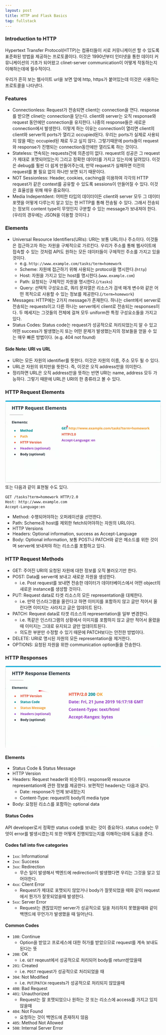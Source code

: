 ```yaml
---
layout: post
title: HTTP and Flask Basics
tag: fullstack
---
```

### Introduction to HTTP
Hypertext Transfer Protocol(HTTP)는 컴퓨터들이 서로 커뮤니케이션 할 수 있도록 표준화된 방법을 제공하는 프로토콜이다. 이것은 1990년부터 인터넷을 통한 
데이터 커뮤니케이션의 기초가 되어왔고 clinet-server communication이 어떻게 작동하는지 이해하는데에 필수적이다.

우리가 흔히 보는 웹사이트 url을 보면 앞에 http, https가 붙어있는데 이것은 사용하는 프로토콜을 나타낸다.

### Features
- Connectionless: Request가 전송되면 client는 connection을 연다. response를 받으면 clinet는 connection을 닫는다. client와 server는 
오직 response와 request 동안에만 connection을 유지한다. 나중의 response들은 새로운 connection에서 발생한다. 이렇게 하는 이유는 connection이
 열리면 client의 client와 server의 ports가 열리고 occupied된다. 우리는 ports가 실제로 사용되지 않을 때는 occupied된 채로 두고 싶지 않다. 그렇기때문에 
 ports들이 request와 response가 진행되는 connection동안에만 열리도록 하는 것이다.
- Stateless: 연속되는 requests간에 의존성이 없다. request의 성공은 그 request가 제대로 포맷되어있는지 그리고 정확한 데이터를 가지고 있는지에 달려있다.
 이것은 debug를 훨씬 더 쉽게 만들어주는데, 만약 request가 실패하면 이전의 request를 볼 필요 없이 하나만 보면 되기 때문이다.
- NOT Sessionless: Header, cookies, caching을 이용하여 각각의 HTTP request가 같은 context를 공유할 수 있도록 sessions이 만들어질 수 있다. 이것은 효율성을 위해 매우 중요하다.
- Media Indepentdent: 어떠한 타입의 데이터이든 client와 server 모두 그 데이터 포맷을 어떻게 다루는지 알고 있는 한 HTTP를 통해 전송될 수 있다. 
그래서 전송되는 정보의 content type이 무엇인지 구분할 수 있는 message가 보내져야 한다.(우리의 경우에는 JSON을 이용할 것이다.)


### Elements
- Universal Resource Identifiers(URIs): URI는 보통 URL이나 주소이다. 이것들은 접근하고자 하는 자원을 구체적으로 가르킨다. 
우리가 주소를 통해 웹사이트에 접속할 수 있는 것처럼 API도 원하는 모든 데이터들이 구체적인 주소를 가지고 있을 것이다.
  - e.g. `http://www.example.com/tasks/term=homework`
  - Scheme: 자원에 접근하기 위해 사용되는 protocol을 명시한다.(`http`)
  - Host: 자원을 가지고 있는 host를 명시한다.(`www.example.com`)
  - Path: 요청되는 구체적인 자원을 명시한다.(`/tasks`)
  - Query: 선택적 구성요소로, 쿼리 문자열은 리소스가 검색 매개 변수와 같은 어떤 목적으로 사용할 수 있는 정보를 제공한다.(`/term=homework`)
- Messages: HTTP에는 2가지 message가 존재한다. 하나는 client에서 server로 전송되는 requests이고 다른 하나는 server에서 client로 전송되는 responses이다.
두 메세지는 그것들의 전체에 걸쳐 모두 uniform한 특정 구성요소들을 가지고 있다.
- Status Codes: Status code는 request가 성공적으로 처리되었는지 알 수 있고 어떤 success가 발생했는지 또는 어떤 문제가 발생했는지의 정보들을 얻을 수 있는 매우 빠른 방법이다.
(e.g. 404 not found)

#### Side Note: URI vs URL
- URI는 모든 자원의 identifier를 뜻한다. 이것은 자원의 이름, 주소 모두 될 수 있다.
- URL은 자원의 위치만을 뜻한다. 즉, 이것은 오직 address만을 의미한다.
- 정리하면 URL은 오직 address만을 뜻하는 반면 URI는 name, address 모두 가능하다. 그렇기 때문에 URL은 URI의 한 종류라고 볼 수 있다.

### HTTP Request Elements
![requestelement](/img/requestelement.png)
또는 다음과 같이 표현될 수도 있다.
```
GET /tasks?term=homework HTTP/2.0
Host: http://www.example.com
Accept-Language:en
```

- Method: 수행되어야하는 오퍼레이션을 선언한다.
- Path: Scheme과 host를 제외한 fetch되어야하는 자원의 URL이다.
- HTTP Versions
- Headers: Optional information, success as Accept-Language
- Body: Optional information, 보통 POST나 PATCH와 같은 메소드를 위한 것이며 server에 보내져야 하는 리소스를 포함하고 있다.


### HTTP Request Methods
- GET: 주어진 URI의 요청된 자원에 대한 정보를 오직 불러오기만 한다.
- POST: Data를 server에 보내고 새로운 자원을 생성한다.
  - i.e. Post request를 보내면 전송한 데이터가 데이터베이스에서 어떤 object의 새로운 instance를 생성할 것이다.
- PUT: Request data로 타겟 리소스의 모든 representation을 대체한다.
  - i.e. 만약 인스타그램을 올린다고 하면 이미지를 포함하지 않고 글만 적어서 올린다면 이미지는 사라지고 글은 업데이트 된다.
- PATCH: Request data로 타겟 리소스의 representation을 일부 변경한다.
  - i.e. 똑같은 인스타그램의 상황에서 이미지를 포함하지 않고 글만 적어서 올렸을 때 이미지는 그대로 유지되고 글만 업데이트된다.
  - 의도한 부분만 수정할 수 있기 때문에 PATCH보다는 안전한 방법이다.
- DELETE: URI로 명시된 자원의 모든 representation을 제거한다.
- OPTIONS: 요청된 자원을 위한 communication option들을 전송한다.

### HTTP Responses
![responseElement](/img/responseelement.png)

#### Elements
- Status Code & Status Message
- HTTP Version
- Headers: Request header와 비슷하다. response와 resource representation에 관한 정보를 제공한다. 보편적인 headers는 다음과 같다.
  - Date: response가 언제 보내졌는지
  - Content-Type: request의 body의 media type
- Body: 요청된 리소스를 포함하는 optional data

#### Status Codes
API developer로서 정확한 status code를 보내는 것이 중요하다. status code는 무엇이 error를 발생시켰는지 또한 어떻게 진행되었는지를 이해하는데에 도움을 준다.

#### Codes fall into five categories
- `1xx`: Informational
- `2xx`: Success
- `3xx`: Redirection
  - 무슨 일이 발생해서 백엔드에 redirection이 발생했다면 우리는 그것을 알고 있어야한다.
- `4xx`: Client Error
  - Request가 제대로 포맷되지 않았거나 body가 잘못되었을 때와 같이 request에서 뭔가가 잘못되었을때 발생한다.
- `5xx`: Server Error
  - Request는 괜찮았지만 server가 성공적으로 일을 처리하지 못했을때와 같이 백엔드에 무언가가 발생했을 때 일어난다.

#### Common Codes
- `100`: Continue
  - Option을 받았고 프로세스에 대한 허가를 받았으므로 request를 계속 보내도 된다는 뜻
- `200`: OK
  - i.e. `GET` reqeust에서 성공적으로 처리되어 body를 return받았을때
- `201`: Created
  - i.e. `POST` request가 성공적으로 처리되었을 때 
- `304`: Not Modified
  - i.e. `PUT`/`PATCH` requests가 성공적으로 처리되지 않았을때
- `400`: Bad Request
- `401`: Unauthorized
  - Request는 잘 포맷되었으나 원하는 것 또는 리소스에 access를 가지고 있지 않을때
- `404`: Not Found
  - 요청하는 것이 백엔드에 존재하지 않음
- `405`: Method Not Allowed
- `500`: Internal Server Error
